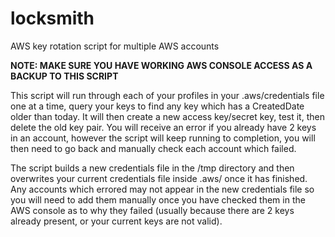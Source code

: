 # locksmith
AWS key rotation script for multiple AWS accounts

**NOTE: MAKE SURE YOU HAVE WORKING AWS CONSOLE ACCESS AS A BACKUP TO THIS SCRIPT**



This script will run through each of your profiles in your .aws/credentials file one at a time, query your keys to find any key which has a CreatedDate older than today. It will then create a new access key/secret key, test it, then delete the old key pair. You will receive an error if you already have 2 keys in an account, however the script will keep running to completion, you will then need to go back and manually check each account which failed. 

The script builds a new credentials file in the /tmp directory and then overwrites your current credentials file inside .aws/ once it has finished. Any accounts which errored may not appear in the new credentials file so you will need to add them manually once you have checked them in the AWS console as to why they failed (usually because there are 2 keys already present, or your current keys are not valid).
